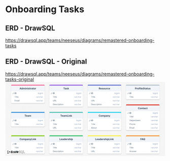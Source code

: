 # Onboarding Tasks

## ERD - DrawSQL

https://drawsql.app/teams/neeseus/diagrams/remastered-onboarding-tasks

## ERD - DrawSQL - Original

https://drawsql.app/teams/neeseus/diagrams/remastered-onboarding-tasks-original
![Alt text](assets/drawSQL-original.png)

